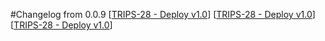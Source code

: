 #Changelog from 0.0.9
[[TRIPS-28 - Deploy v1.0](http://github.com/oskarszura/trips/commit/8dfbc9c52789ec21623720c5c45e7ef5551c4c43)]
[[TRIPS-28 - Deploy v1.0](http://github.com/oskarszura/trips/commit/218145d727a6479e6750b5b1524b7f91312233d3)]
[[TRIPS-28 - Deploy v1.0](http://github.com/oskarszura/trips/commit/97b34edb771a2097bce0a3a5b27c7a894e52fa8f)]